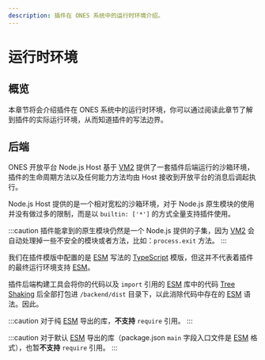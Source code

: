 ```yaml
---
description: 插件在 ONES 系统中的运行时环境介绍。
---
```


# 运行时环境

## 概览

本章节将会介绍插件在 ONES 系统中的运行时环境，你可以通过阅读此章节了解到插件的实际运行环境，从而知道插件的写法边界。

## 后端

ONES 开放平台 Node.js Host 基于 [VM2](https://github.com/patriksimek/vm2) 提供了一套插件后端运行的沙箱环境，插件的生命周期方法以及任何能力方法均由 Host 接收到开放平台的消息后调起执行。

Node.js Host 提供的是一个相对宽松的沙箱环境，对于 Node.js 原生模块的使用并没有做过多的限制，而是以 `builtin: ['*']` 的方式全量支持插件使用。

:::caution
插件能拿到的原生模块仍然是一个 Node.js 提供的子集，因为 [VM2](https://github.com/patriksimek/vm2) 会自动处理掉一些不安全的模块或者方法，比如：`process.exit` 方法。
:::

我们在插件模版中配置的是 [ESM](https://tc39.es/ecma262/#sec-modules) 写法的 [TypeScript](https://www.typescriptlang.org/) 模版，但这并不代表着插件的最终运行环境支持 [ESM](https://tc39.es/ecma262/#sec-modules)。

插件后端构建工具会将你的代码以及 `import` 引用的 [ESM](https://tc39.es/ecma262/#sec-modules) 库中的代码 [Tree Shaking](https://developer.mozilla.org/en-US/docs/Glossary/Tree_shaking) 后全部打包进 `/backend/dist` 目录下，以此消除代码中存在的 [ESM](https://tc39.es/ecma262/#sec-modules) 语法。因此。

:::caution
对于纯 [ESM](https://tc39.es/ecma262/#sec-modules) 导出的库，**不支持** `require` 引用。
:::

:::caution
对于默认 [ESM](https://tc39.es/ecma262/#sec-modules) 导出的库（package.json `main` 字段入口文件是 [ESM](https://tc39.es/ecma262/#sec-modules) 格式），也暂**不支持** `require` 引用。
:::
